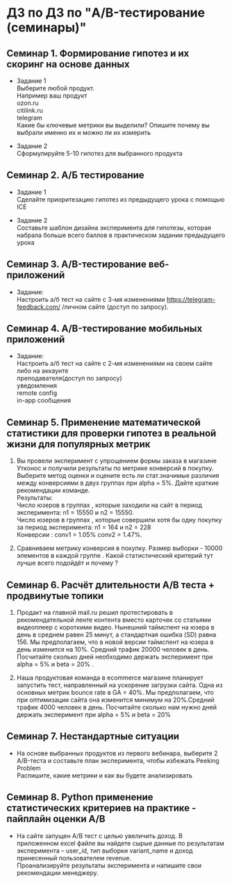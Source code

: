 # ДЗ по ДЗ по "A/B-тестирование (семинары)"

## Семинар 1. Формирование гипотез и их скоринг на основе данных 
* Задание 1   
Выберите любой продукт.  
Например ваш продукт  
ozon.ru  
citilink.ru  
telegram  
Какие бы ключевые метрики вы выделили? Опишите почему вы выбрали именно их и можно ли их измерить  

* Задание 2     
Сформулируйте 5-10 гипотез для выбранного продукта


## Семинар 2. А/Б тестирование
* Задание 1  
Сделайте приоритезацию гипотез из предыдущего урока с помощью ICE

* Задание 2  
Составьте шаблон дизайна эксперимента для гипотезы, которая набрала больше всего баллов в практическом задании предыдущего урока


## Семинар 3. A/B-тестирование веб-приложений
* Задание:   
Настроить а/б тест на сайте с 3-мя изменениями https://telegram-feedback.com/ /личном сайте (доступ по запросу).

## Семинар 4. A/B-тестирование мобильных приложений
* Задание:  
Настроить а/б тест на сайте с 2-мя изменениями на своем сайте либо на аккаунте   
преподавателя(доступ по запросу)  
уведомления  
remote config  
in-app сообщения  

## Семинар 5. Применение математической статистики для проверки гипотез в реальной жизни для популярных метрик
1) Вы провели эксперимент c упрощением формы заказа в магазине Утконос и получили результаты по метрике конверсий в покупку. Выберите метод оценки и оцените есть ли стат.значимые различия между конверсиями в двух группах при alpha = 5%. Дайте краткие рекомендации команде.  
Результаты:   
Число юзеров в группах , которые заходили на сайт в период эксперимента: n1 = 15550 и n2 = 15550.  
Число юзеров в группах , которые совершили хотя бы одну покупку за период эксперимента: n1 = 164 и n2 = 228   
Конверсии : conv1 = 1.05% conv2 = 1.47%.  

2) Сравниваем метрику конверсия в покупку. Размер выборки - 10000 элементов в каждой группе . Какой статистический критерий тут лучше всего подойдёт и почему ?

## Семинар 6. Расчёт длительности А/B теста + продвинутые топики
1) Продакт на главной mail.ru решил протестировать в рекомендательной ленте контента вместо карточек со статьями видеоплеер с короткими видео. Нынешний таймспент на юзера в день в среднем равен 25 минут, а стандартная ошибка (SD) равна 156. Мы предполагаем, что в новой версии таймспент на юзера в день изменится на 10%. Средний трафик 20000 человек в день. Посчитайте сколько дней необходимо держать эксперимент при alpha = 5% и beta = 20% .

2) Наша продуктовая команда в ecommerce магазине планирует запустить тест, направленный на ускорение загрузки сайта. Одна из основных метрик bounce rate в GA = 40%. Мы предполагаем, что при оптимизации сайта она изменится минимум на 20%.Средний трафик 4000 человек в день. Посчитайте сколько нам нужно дней держать эксперимент при alpha = 5% и beta = 20%

## Семинар 7. Нестандартные ситуации
* На основе выбранных продуктов из первого вебинара, выберите 2 A/B-теста и составьте план эксперимента, чтобы избежать Peeking Problem  
Распишите, какие метрики и как вы будете анализировать

## Семинар 8. Python применение статистических критериев на практике - пайплайн оценки A/B
* На сайте запущен А/В тест с целью увеличить доход. В приложенном excel файле вы найдете сырые данные по результатам эксперимента – user_id, тип выборки variant_name и доход принесенный пользователем revenue.  
Проанализируйте результаты эксперимента и напишите свои рекомендации менеджеру.